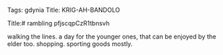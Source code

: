 Tags: gdynia
Title: KRIG-AH-BANDOLO 
  
Title:# rambling pfjscqpCzR1tbnsvh  
  
walking the lines. a day for the younger ones, that can be enjoyed by the elder too. shopping. sporting goods mostly.  
